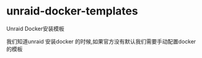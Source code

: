 # unraid-docker-templates
Unraid Docker安装模板

我们知道unraid 安装docker 的时候,如果官方没有默认我们需要手动配置docker的模板


[](https://github.com/A75G/docker-templates)

[](https://github.com/Drixn0/docker-templates)


[](https://github.com/MyFaith/unraid-templates)
